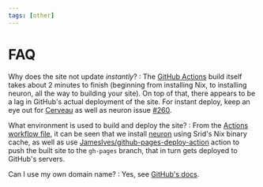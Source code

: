 ```yaml
---
tags: [other]
---
```


# FAQ

Why does the site not update *instantly*?
:  The [GitHub Actions](https://github.com/features/actions) build itself takes about 2 minutes to finish (beginning from installing Nix, to installing neuron, all the way to building your site). On top of that, there appears to be a lag in GitHub's actual deployment of the site. For instant deploy, keep an eye out for [Cerveau](https://neuron.zettel.page/041726b3.html) as well as neuron issue [#260](https://github.com/srid/neuron/issues/260).

What environment is used to build and deploy the site?
: From the [Actions workflow file](https://github.com/srid/neuron-template/blob/master/.github/workflows/publish.yaml), it can be seen that we install [neuron](https://neuron.zettel.page/) using Srid's Nix binary cache, as well as use [JamesIves/github-pages-deploy-action](https://github.com/JamesIves/github-pages-deploy-action) action to push the built site to the `gh-pages` branch, that in turn gets deployed to GitHub's servers.

Can I use my own domain name?
: Yes, see [GitHub's docs](https://help.github.com/en/github/working-with-github-pages/configuring-a-custom-domain-for-your-github-pages-site).

